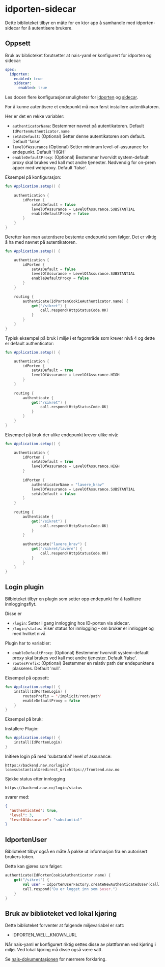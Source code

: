 # idporten-sidecar

Dette biblioteket tilbyr en måte for en ktor app å samhandle med idporten-sidecar for å autentisere brukere.

## Oppsett

Bruk av biblioteket forutsetter at nais-yaml er konfigurert for idporten og sidecar:

```yaml
spec:
  idporten:
    enabled: true
    sidecar:
      enabled: true
```

Les docen flere konfigurasjonsmuligheter for [idporten](https://doc.nais.io/security/auth/idporten) og [sidecar](https://doc.nais.io/security/auth/idporten/sidecar/).


For å kunne autentisere et endepunkt må man først installere autentikatoren.

Her er det en rekke variabler:

- `authenticatorName`: Bestemmer navnet på autentikatoren. Default `IdPortenAuthenticator.name`
- `setAsDefault`: (Optional) Setter denne autentikatoren som default. Default 'false'
- `levelOfAssurance` (Optional) Setter minimum level-of-assurance for endepunkt. Default 'HIGH'
- `enableDefaultProxy`: (Optional) Bestemmer hvorvidt system-default proxy skal brukes ved kall mot andre tjenester. Nødvendig for on-prem apper med webproxy. Default 'false'.
 
Eksempel på konfigurasjon:

```kotlin
fun Application.setup() {
    
    authentication {
        idPorten {
            setAsDefault = false
            levelOfAssurance = LevelOfAssurance.SUBSTANTIAL
            enableDefaultProxy = false
        }
    }
}
```

Deretter kan man autentisere bestemte endepunkt som følger. Det er viktig å ha med navnet på autentikatoren.

```kotlin
fun Application.setup() {

    authentication {
        idPorten {
            setAsDefault = false
            levelOfAssurance = LevelOfAssurance.SUBSTANTIAL
            enableDefaultProxy = false
        }
    }
    
    routing {
        authenticate(IdPortenCookieAuthenticator.name) {
            get("/sikret") {
                call.respond(HttpStatusCode.OK)
            }
        }
    }
}
```

Typisk eksempel på bruk i miljø i et fagområde som krever nivå 4 og dette er default authenticator:

```kotlin
fun Application.setup() {

    authentication {
        idPorten {
            setAsDefault = true
            levelOfAssurance = LevelOfAssurance.HIGH
        }
    }
    
    routing {
        authenticate {
            get("/sikret") {
                call.respond(HttpStatusCode.OK)
            }
        }
    }
}
```

Eksempel på bruk der ulike endepunkt krever ulike nivå:

```kotlin
fun Application.setup() {

    authentication {
        idPorten {
            setAsDefault = true
            levelOfAssurance = LevelOfAssurance.HIGH
        }
        
        idPorten {
            authenticatorName = "lavere_krav"
            levelOfAssurance = LevelOfAssurance.SUBSTANTIAL
            setAsDefault = false
        }
    }
    
    routing {
        authenticate {
            get("/sikret") {
                call.respond(HttpStatusCode.OK)
            }
        }
        
        authenticate("lavere_krav") {
            get("/sikret/lavere") {
                call.respond(HttpStatusCode.OK)
            }
        }
    }
}
```

## Login plugin

Bilbioteket tilbyr en plugin som setter opp endepunkt for å fasilitere innloggingsflyt.

Disse er 
- `/login`: Setter i gang innlogging hos ID-porten via sidecar. 
- `/login/status`: Viser status for innlogging - om bruker er innlogget og med hvilket nivå.

Plugin har to variabler:

- `enableDefaultProxy`: (Optional) Bestemmer hvorvidt system-default proxy skal brukes ved kall mot andre tjenester. Default 'false'.
- `routesPrefix`: (Optional) Bestemmer en relativ path der endepunktene plasseres. Default 'null'.

Eksempel på oppsett:

```kotlin
fun Application.setup() {
    install(IdPortenLogin) {
        routesPrefix = '/implicit/root/path'
        enableDefaultProxy = false
    }
}
```

Eksempel på bruk:

Installere Plugin:

```kotlin
fun Application.setup() {
    install(IdPortenLogin)
}
```

Initiere login på med 'substantial' level of assurance:

`https://backend.nav.no/login?loa=substantial&redirect_uri=https://frontend.nav.no`

Sjekke status etter innlogging

`https://backend.nav.no/login/status`

svarer med:
```json
{
  "authenticated": true,
  "level": 3,
  "levelOfAssurance": "substantial"
}
```

## IdportenUser

Biblioteket tilbyr også en måte å pakke ut informasjon fra en autorisert brukers token.

Dette kan gjøres som følger:

```kotlin
authenticate(IdPortenCookieAuthenticator.name) {
    get("/sikret") {
        val user = IdportenUserFactory.createNewAuthenticatedUser(call)
        call.respond("Du er logget inn som $user.")
    }
}
```

## Bruk av biblioteket ved lokal kjøring 

Dette biblioteket forventer at følgende miljøvariabel er satt:

- IDPORTEN_WELL_KNOWN_URL

Når nais-yaml er konfigurert riktig settes disse av plattformen ved kjøring i miljø. Ved lokal kjøring må disse også være satt. 

Se [nais-dokumentasjonen](https://doc.nais.io/security/auth/idporten/#runtime-variables-credentials) for nærmere forklaring.
